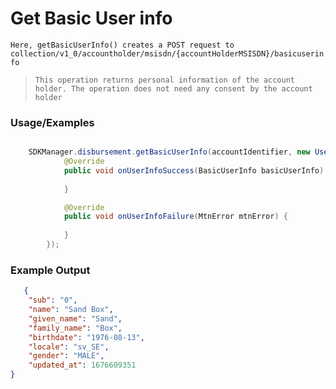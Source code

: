 
# Get Basic User info

`Here, getBasicUserInfo() creates a POST request to collection/v1_0/accountholder/msisdn/{accountHolderMSISDN}/basicuserinfo`

> `This operation returns personal information of the account holder. The operation does not need any consent by the account holder`


### Usage/Examples


```java

    SDKManager.disbursement.getBasicUserInfo(accountIdentifier, new UserInfoInterface() {
            @Override
            public void onUserInfoSuccess(BasicUserInfo basicUserInfo) {
            
            }

            @Override
            public void onUserInfoFailure(MtnError mtnError) {
            
            }
        });
```


### Example Output

```json
   {
	"sub": "0",
	"name": "Sand Box",
	"given_name": "Sand",
	"family_name": "Box",
	"birthdate": "1976-08-13",
	"locale": "sv_SE",
	"gender": "MALE",
	"updated_at": 1676609351
}

```


